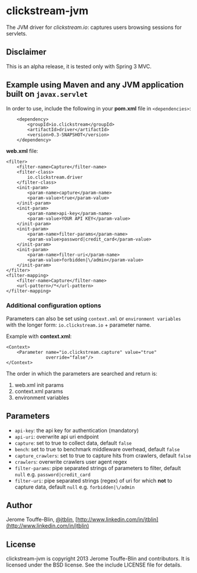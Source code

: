 # clickstream-jvm

The JVM driver for *clickstream.io*: captures users browsing sessions for servlets.

## Disclaimer

This is an alpha release, it is tested only with Spring 3 MVC.

## Example using **Maven** and any JVM application built on `javax.servlet`

In order to use, include the following in your
**pom.xml** file in `<dependencies>`:

        <dependency>
            <groupId>io.clickstream</groupId>
            <artifactId>driver</artifactId>
            <version>0.3-SNAPSHOT</version>
        </dependency>

**web.xml** file:

    <filter>
        <filter-name>Capture</filter-name>
        <filter-class>
            io.clickstream.driver
        </filter-class>
        <init-param>
            <param-name>capture</param-name>
            <param-value>true</param-value>
        </init-param>
        <init-param>
            <param-name>api-key</param-name>
            <param-value>YOUR API KEY</param-value>
        </init-param>
        <init-param>
            <param-name>filter-params</param-name>
            <param-value>password|credit_card</param-value>
        </init-param>
        <init-param>
            <param-name>filter-uri</param-name>
            <param-value>forbidden|\/admin</param-value>
        </init-param>
    </filter>
    <filter-mapping>
        <filter-name>Capture</filter-name>
        <url-pattern>/*</url-pattern>
    </filter-mapping>

### Additional configuration options

Parameters can also be set using `context.xml` or `environment variables` with the longer form: `io.clickstream.io` +
parameter name.

Example with **context.xml**:

    <Context>
        <Parameter name="io.clickstream.capture" value="true"
                   override="false"/>
    </Context>

The order in which the parameters are searched and return is:

1. web.xml init params
2. context.xml params
3. environment variables

## Parameters

- `api-key`: the api key for authentication (mandatory)
- `api-uri`: overwrite api uri endpoint
- `capture`: set to true to collect data, default `false`
- `bench`: set to true to benchmark middleware overhead, default `false`
- `capture_crawlers`: set to true to capture hits from crawlers, default `false`
- `crawlers`: overwrite crawlers user agent regex
- `filter-params`: pipe separated strings of parameters to filter, default `null` e.g. `password|credit_card`
- `filter-uri`: pipe separated strings (regex) of uri for which **not** to capture data, default `null` e.g. `forbidden|\/admin`

## Author

Jerome Touffe-Blin, [@jtblin](https://twitter.com/jtlbin), [http://www.linkedin.com/in/jtblin](http://www.linkedin.com/in/jtblin)

## License

clickstream-jvm is copyright 2013 Jerome Touffe-Blin and contributors. It is licensed under the BSD license. See the include LICENSE file for details.

